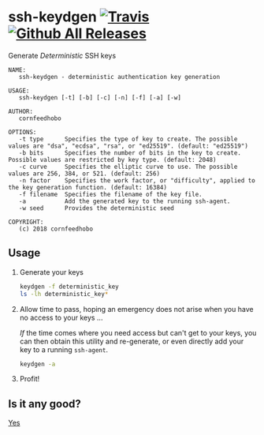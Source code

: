 ssh-keydgen [![Travis](https://img.shields.io/travis/cornfeedhobo/ssh-keydgen.svg)]() [![Github All Releases](https://img.shields.io/github/downloads/cornfeedhobo/ssh-keydgen/total.svg)]()
===========

Generate _Deterministic_ SSH keys

```text
NAME:
   ssh-keydgen - deterministic authentication key generation

USAGE:
   ssh-keydgen [-t] [-b] [-c] [-n] [-f] [-a] [-w]

AUTHOR:
   cornfeedhobo

OPTIONS:
   -t type      Specifies the type of key to create. The possible values are "dsa", "ecdsa", "rsa", or "ed25519". (default: "ed25519")
   -b bits      Specifies the number of bits in the key to create. Possible values are restricted by key type. (default: 2048)
   -c curve     Specifies the elliptic curve to use. The possible values are 256, 384, or 521. (default: 256)
   -n factor    Specifies the work factor, or "difficulty", applied to the key generation function. (default: 16384)
   -f filename  Specifies the filename of the key file.
   -a           Add the generated key to the running ssh-agent.
   -w seed      Provides the deterministic seed

COPYRIGHT:
   (c) 2018 cornfeedhobo
```



## Usage

1) Generate your keys
   ```bash
   keydgen -f deterministic_key
   ls -lh deterministic_key*
   ```
   
2) Allow time to pass, hoping an emergency does not arise when you have no access to your keys ...
   
   _If_ the time comes where you need access but can't get to your keys, you can then obtain this
   utility and re-generate, or even directly add your key to a running `ssh-agent`.
   ```bash
   keydgen -a
   ```
   
3) Profit!



## Is it any good?

 [Yes](http://news.ycombinator.com/item?id=3067434)
